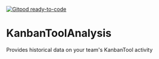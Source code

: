 [![Gitpod ready-to-code](https://img.shields.io/badge/Gitpod-ready--to--code-blue?logo=gitpod)](https://gitpod.io/#https://github.com/RogerMartinDb/KanbanToolAnalysis)

# KanbanToolAnalysis

Provides historical data on your team's KanbanTool activity
